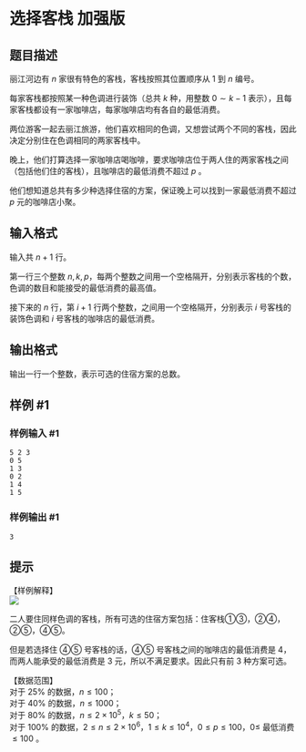 # 选择客栈 加强版

## 题目描述

丽江河边有 $n$ 家很有特色的客栈，客栈按照其位置顺序从 $1$ 到 $n$ 编号。

每家客栈都按照某一种色调进行装饰（总共 $k$ 种，用整数 $0 \sim k-1$ 表示），且每家客栈都设有一家咖啡店，每家咖啡店均有各自的最低消费。

两位游客一起去丽江旅游，他们喜欢相同的色调，又想尝试两个不同的客栈，因此决定分别住在色调相同的两家客栈中。

晚上，他们打算选择一家咖啡店喝咖啡，要求咖啡店位于两人住的两家客栈之间（包括他们住的客栈），且咖啡店的最低消费不超过 $p$ 。

他们想知道总共有多少种选择住宿的方案，保证晚上可以找到一家最低消费不超过 $p$ 元的咖啡店小聚。 

## 输入格式

输入共 $n+1$ 行。

第一行三个整数 $n,k,p$，每两个整数之间用一个空格隔开，分别表示客栈的个数，色调的数目和能接受的最低消费的最高值。

接下来的 $n$ 行，第 $i+1$ 行两个整数，之间用一个空格隔开，分别表示 $i$ 号客栈的装饰色调和 $i$ 号客栈的咖啡店的最低消费。

## 输出格式

输出一行一个整数，表示可选的住宿方案的总数。

## 样例 #1

### 样例输入 #1
```
5 2 3
0 5
1 3
0 2
1 4
1 5
```

### 样例输出 #1

```
3
```

## 提示

【样例解释】  
![](https://cdn.luogu.com.cn/upload/pic/101.png)

二人要住同样色调的客栈，所有可选的住宿方案包括：住客栈①③，②④，②⑤，④⑤。

但是若选择住 ④⑤ 号客栈的话，④⑤ 号客栈之间的咖啡店的最低消费是 $4$，而两人能承受的最低消费是 $3$ 元，所以不满足要求。因此只有前 $3$ 种方案可选。

【数据范围】  
对于 $25\%$ 的数据，$n\leq 100$；  
对于 $40\%$ 的数据，$n\leq 1000$；   
对于 $80\%$ 的数据，$n\leq 2 \times 10^5$，$k \leq 50$；   
对于 $100\%$ 的数据，$2\leq n\leq2\times 10^6$，$1 \le k\leq 10^4$，$0\leq p\leq 100$，$0\leq$ 最低消费 $\leq 100$ 。
